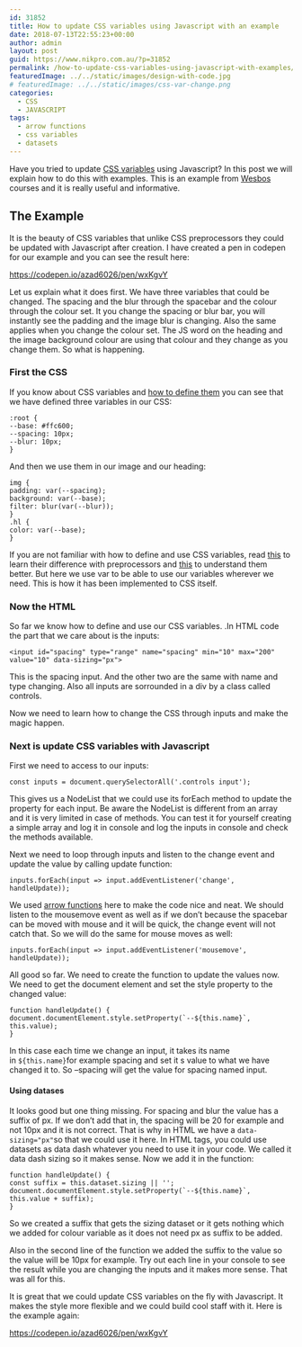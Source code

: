 ```yaml
---
id: 31852
title: How to update CSS variables using Javascript with an example
date: 2018-07-13T22:55:23+00:00
author: admin
layout: post
guid: https://www.nikpro.com.au/?p=31852
permalink: /how-to-update-css-variables-using-javascript-with-examples/
featuredImage: ../../static/images/design-with-code.jpg
# featuredImage: ../../static/images/css-var-change.png
categories:
  - CSS
  - JAVASCRIPT
tags:
  - arrow functions
  - css variables
  - datasets
---
```


Have you tried to update [CSS variables](https://www.nikpro.com.au/what-are-css-variables-and-their-differences-with-css-preprocessors/) using Javascript? In this post we will explain how to do this with examples. This is an example from <a href="https://www.wesbos.com" target="_blank" rel="noopener noreferrer">Wesbos</a> courses and it is really useful and informative.

## The Example

It is the beauty of CSS variables that unlike CSS preprocessors they could be updated with Javascript after creation. I have created a pen in codepen for our example and you can see the result here:

https://codepen.io/azad6026/pen/wxKgvY

Let us explain what it does first. We have three variables that could be changed. The spacing and the blur through the spacebar and the colour through the colour set. It you change the spacing or blur bar, you will instantly see the padding and the image blur is changing. Also the same applies when you change the colour set. The JS word on the heading and the image background colour are using that colour and they change as you change them. So what is happening.

### First the CSS

If you know about CSS variables and <a href="https://www.nikpro.com.au/what-are-css-variables-and-their-differences-with-css-preprocessors/" target="_blank" rel="noopener noreferrer">how to define them</a> you can see that we have defined three variables in our CSS:

`:root {`  
`--base: #ffc600;`  
`--spacing: 10px;`  
`--blur: 10px;`  
`}`

And then we use them in our image and our heading:

`img {`  
`padding: var(--spacing);`  
`background: var(--base);`  
`filter: blur(var(--blur));`  
`}`  
`.hl {`  
`color: var(--base);`  
`}`

If you are not familiar with how to define and use CSS variables, read <a href="https://www.nikpro.com.au/what-are-css-variables-and-their-differences-with-css-preprocessors/" target="_blank" rel="noopener noreferrer">this</a> to learn their difference with preprocessors and <a href="https://developer.mozilla.org/en-US/docs/Web/CSS/Using_CSS_variables" target="_blank" rel="noopener noreferrer">this</a> to understand them better. But here we use var to be able to use our variables wherever we need. This is how it has been implemented to CSS itself.

### Now the HTML

So far we know how to define and use our CSS variables. .In HTML code the part that we care about is the inputs:

`<input id="spacing" type="range" name="spacing" min="10" max="200" value="10" data-sizing="px">`

This is the spacing input. And the other two are the same with name and type changing. Also all inputs are sorrounded in a div by a class called controls.

Now we need to learn how to change the CSS through inputs and make the magic happen.

### Next is update CSS variables with Javascript 

First we need to access to our inputs:

`const inputs = document.querySelectorAll('.controls input');`

This gives us a NodeList that we could use its forEach method to update the property for each input. Be aware the NodeList is different from an array and it is very limited in case of methods. You can test it for yourself creating a simple array and log it in console and log the inputs in console and check the methods available.

Next we need to loop through inputs and listen to the change event and update the value by calling update function:

`inputs.forEach(input => input.addEventListener('change', handleUpdate));`

We used <a href="https://www.nikpro.com.au/all-you-need-to-know-about-arrow-functions-in-javascript/" target="_blank" rel="noopener noreferrer">arrow functions</a> here to make the code nice and neat. We should listen to the mousemove event as well as if we don&#8217;t because the spacebar can be moved with mouse and it will be quick, the change event will not catch that. So we will do the same for mouse moves as well:

`inputs.forEach(input => input.addEventListener('mousemove', handleUpdate));`

All good so far. We need to create the function to update the values now. We need to get the document element and set the style property to the changed value:

`function handleUpdate() {`  
`` document.documentElement.style.setProperty(`--${this.name}`, this.value); ``  
`}`

In this case each time we change an input, it takes its name in `${this.name}`for example spacing and set it s value to what we have changed it to. So &#8211;spacing will get the value for spacing named input.

#### Using datases

It looks good but one thing missing. For spacing and blur the value has a suffix of px. If we don&#8217;t add that in, the spacing will be 20 for example and not 10px and it is not correct. That is why in HTML we have a `data-sizing="px"`so that we could use it here. In HTML tags, you could use datasets as data dash whatever you need to use it in your code. We called it data dash sizing so it makes sense. Now we add it in the function:

`function handleUpdate() {`  
`const suffix = this.dataset.sizing || '';`  
`` document.documentElement.style.setProperty(`--${this.name}`, this.value + suffix); ``  
`}`

So we created a suffix that gets the sizing dataset or it gets nothing which we added for colour variable as it does not need px as suffix to be added.

Also in the second line of the function we added the suffix to the value so the value will be 10px for example. Try out each line in your console to see the result while you are changing the inputs and it makes more sense. That was all for this.

It is great that we could update CSS variables on the fly with Javascript. It makes the style more flexible and we could build cool staff with it. Here is the example again:

https://codepen.io/azad6026/pen/wxKgvY
